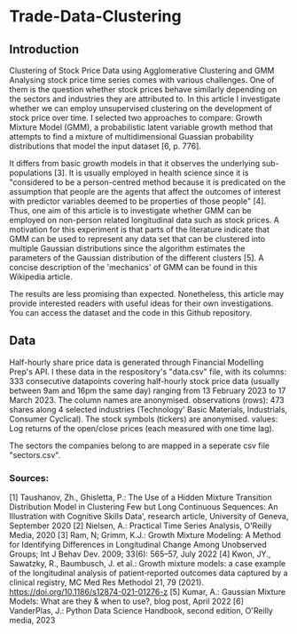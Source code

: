 # Trade-Data-Clustering

## Introduction

Clustering of Stock Price Data using Agglomerative Clustering and GMM
Analysing stock price time series comes with various challenges. One of them is the question whether stock prices behave similarly depending on the sectors and industries they are attributed to.
In this article I investigate whether we can employ unsupervised clustering on the development of stock price over time. I selected two approaches to compare:
Growth Mixture Model (GMM), a probabilistic latent variable growth method that attempts to find a mixture of multidimensional Guassian probability distributions that model the input dataset [6, p. 776].

It differs from basic growth models in that it observes the underlying sub-populations [3]. It is usually employed in health science since it is "considered to be a person-centred method because it is predicated on the assumption that people are the agents that affect the outcomes of interest with predictor variables deemed to be properties of those people" [4]. Thus, one aim of this article is to investigate whether GMM can be employed on non-person related longitudinal data such as stock prices. A motivation for this experiment is that parts of the literature indicate that GMM can be used to represent any data set that can be clustered into multiple Gaussian distributions since the algorithm estimates the parameters of the Gaussian distribution of the different clusters [5].
A concise description of the 'mechanics' of GMM can be found in this Wikipedia article.

The results are less promising than expected. Nonetheless, this article may provide interested readers with useful ideas for their own investigations.
You can access the dataset and the code in this Github repository. 

## Data 
Half-hourly share price data is generated through Financial Modelling Prep's API. I these data in the respository's "data.csv" file, with its
columns: 333 consecutive datapoints covering half-hourly stock price data (usually between 9am and 16pm the same day) ranging from 13 February 2023 to 17 March 2023. The column names are anonymised.
observations (rows): 473 shares along 4 selected industries (Technology' Basic Materials, Industrials, Consumer Cyclical). The stock symbols (tickers) are anonymised.
values: Log returns of the open/close prices (each measured with one time lag).

The sectors the companies belong to are mapped in a seperate csv file "sectors.csv".

### Sources:
[1] Taushanov, Zh., Ghisletta, P.: The Use of a Hidden Mixture Transition Distribution Model in Clustering Few but Long Continuous Sequences: An Illustration with Cognitive Skills Data', research article, University of Geneva, September 2020
[2] Nielsen, A.: Practical Time Series Analysis, O'Reilly Media, 2020
[3] Ram, N; Grimm, K.J.: Growth Mixture Modeling: A Method for Identifying Differences in Longitudinal Change Among Unobserved Groups; Int J Behav Dev. 2009; 33(6): 565–57, July 2022
[4] Kwon, JY., Sawatzky, R., Baumbusch, J. et al.: Growth mixture models: a case example of the longitudinal analysis of patient‐reported outcomes data captured by a clinical registry, MC Med Res Methodol 21, 79 (2021). https://doi.org/10.1186/s12874-021-01276-z
[5] Kumar, A.: Gaussian Mixture Models: What are they & when to use?, blog post, April 2022
[6] VanderPlas, J.: Python Data Science Handbook, second edition, O'Reilly media, 2023